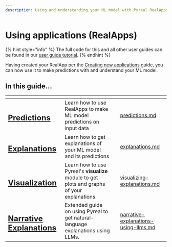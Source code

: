 ```yaml
---
description: Using and understanding your ML model with Pyreal RealApps.
---
```


# Using applications (RealApps)

{% hint style="info" %}
The full code for this and all other user guides can be found in our [user guide tutorial](https://github.com/sibyl-dev/pyreal/blob/dev/tutorials/user\_guide.ipynb).
{% endhint %}

Having created your RealApp per the [Creating new applications](../creating-new-applications-realapps.md) guide, you can now use it to make predictions with and understand your ML model.

## In this guide...

<table data-view="cards"><thead><tr><th></th><th></th><th></th><th data-hidden data-card-target data-type="content-ref"></th></tr></thead><tbody><tr><td><h2><a href="../using-applications-realapps/predictions.md">Predictions</a></h2></td><td>Learn how to use RealApps to make ML model predictions on input data</td><td></td><td><a href="../using-applications-realapps/predictions.md">predictions.md</a></td></tr><tr><td><h2><a href="../using-applications-realapps/explanations.md">Explanations</a></h2></td><td>Learn how to get explanations of your ML model and its predictions</td><td></td><td><a href="../using-applications-realapps/explanations.md">explanations.md</a></td></tr><tr><td><h2><a href="../using-applications-realapps/visualizing-explanations.md">Visualization</a></h2></td><td>Learn how to use Pyreal's <strong>visualize</strong> module to get plots and graphs of your explanations</td><td></td><td><a href="../using-applications-realapps/visualizing-explanations.md">visualizing-explanations.md</a></td></tr><tr><td><h2><a href="../using-applications-realapps/narrative-explanations-using-llms.md">Narrative Explanations</a></h2></td><td>Extended guide on using Pyreal to get natural-language explanations using LLMs.</td><td></td><td><a href="../using-applications-realapps/narrative-explanations-using-llms.md">narrative-explanations-using-llms.md</a></td></tr></tbody></table>

